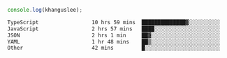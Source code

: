 ```js
console.log(khanguslee);
```

<!--START_SECTION:waka-->

```txt
TypeScript                 10 hrs 59 mins  ██████████████▓░░░░░░░░░░   58.54 %
JavaScript                 2 hrs 57 mins   ████░░░░░░░░░░░░░░░░░░░░░   15.72 %
JSON                       2 hrs 1 min     ██▓░░░░░░░░░░░░░░░░░░░░░░   10.82 %
YAML                       1 hr 48 mins    ██▒░░░░░░░░░░░░░░░░░░░░░░   09.66 %
Other                      42 mins         █░░░░░░░░░░░░░░░░░░░░░░░░   03.80 %
```

<!--END_SECTION:waka-->

<!--
**khanguslee/khanguslee** is a ✨ _special_ ✨ repository because its `README.md` (this file) appears on your GitHub profile.

Here are some ideas to get you started:

- 🔭 I’m currently working on ...
- 🌱 I’m currently learning ...
- 👯 I’m looking to collaborate on ...
- 🤔 I’m looking for help with ...
- 💬 Ask me about ...
- 📫 How to reach me: ...
- 😄 Pronouns: ...
- ⚡ Fun fact: ...
-->
